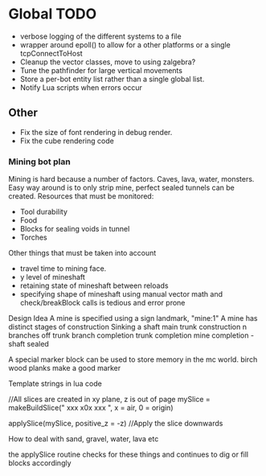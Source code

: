 # Global TODO
* verbose logging of the different systems to a file
* wrapper around epoll() to allow for a other platforms or a single tcpConnectToHost
* Cleanup the vector classes, move to using zalgebra? 
* Tune the pathfinder for large vertical movements
* Store a per-bot entity list rather than a single global list.
* Notify Lua scripts when errors occur


## Other
* Fix the size of font rendering in debug render.
* Fix the cube rendering code


### Mining bot plan
Mining is hard because a number of factors. Caves, lava, water, monsters.
Easy way around is to only strip mine, perfect sealed tunnels can be created.
Resources that must be monitored:
* Tool durability 
* Food
* Blocks for sealing voids in tunnel
* Torches

Other things that must be taken into account
* travel time to mining face.
* y level of mineshaft
* retaining state of mineshaft between reloads
* specifying shape of mineshaft using manual vector math and check/breakBlock calls is tedious and error prone

Design Idea
A mine is specified using a sign landmark, "mine:1"
A mine has distinct stages of construction
Sinking a shaft
main trunk construction
n branches off trunk
branch completion
trunk completion
mine completion - shaft sealed

A special marker block can be used to store memory in the mc world.
birch wood planks make a good marker

Template strings in lua code

//All slices are created in xy plane, z is out of page
mySlice = makeBuildSlice("
xxx
x0x
xxx
", x = air, 0 = origin)

applySlice(mySlice, positive_z = -z) //Apply the slice downwards


How to deal with sand, gravel, water, lava etc

the applySlice routine checks for these things and continues to dig or fill blocks accordingly

